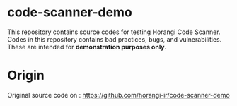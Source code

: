 # code-scanner-demo

This repository contains source codes for testing Horangi Code Scanner. Codes in this repository contains bad practices, bugs, and vulnerabilities. These are intended for **demonstration purposes only**.

# Origin

Original source code on : https://github.com/horangi-ir/code-scanner-demo

